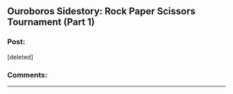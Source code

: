 ## Ouroboros Sidestory: Rock Paper Scissors Tournament (Part 1)

### Post:

[deleted]

### Comments:

---

